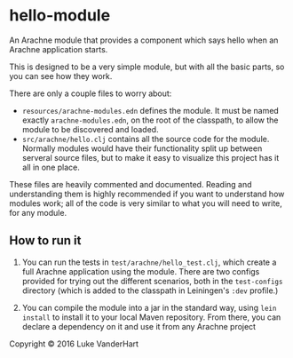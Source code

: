 # hello-module

An Arachne module that provides a component which says hello when an Arachne
application starts.

This is designed to be a very simple module, but with all the basic parts, so
you can see how they work.

There are only a couple files to worry about:

- `resources/arachne-modules.edn` defines the module. It must be named exactly
`arachne-modules.edn`, on the root of the classpath, to allow the module to be
discovered and loaded.
- `src/arachne/hello.clj` contains all the source code for the module. Normally
modules would have their functionality split up between serveral source files,
but to make it easy to visualize this project has it all in one place.

These files are heavily commented and documented. Reading and understanding
them is highly recommended if you want to understand how modules work; all of
the code is very similar to what you will need to write, for any module.

## How to run it

1. You can run the tests in `test/arachne/hello_test.clj`, which create a full
Arachne application using the module. There are two configs provided for trying
out the different scenarios, both in the `test-configs` directory (which is
added to the classpath in Leiningen's `:dev` profile.)

2. You can compile the module into a jar in the standard way, using `lein
install` to install it to your local Maven repository. From there, you can
declare a dependency on it and use it from any Arachne project

Copyright © 2016 Luke VanderHart
